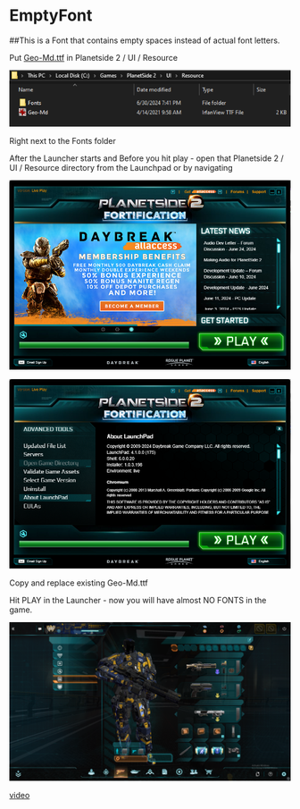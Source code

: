 # EmptyFont
##This is a Font that contains empty spaces instead of actual font letters.

Put [Geo-Md.ttf](Geo-Md.ttf) in Planetside 2 / UI / Resource



![img](https://github.com/Dayset/EmptyFont/blob/main/3.png)

Right next to the Fonts folder

After the Launcher starts and Before you hit play - open that Planetside 2 / UI / Resource directory from the Launchpad or by navigating

![img](https://github.com/Dayset/EmptyFont/blob/main/1.png)

![img](https://github.com/Dayset/EmptyFont/blob/main/2.png)

Copy and replace existing Geo-Md.ttf

Hit PLAY in the Launcher - now you will have almost NO FONTS in the game.

![img](https://github.com/Dayset/EmptyFont/blob/main/4.png)

[video](https://github.com/Dayset/EmptyFont/blob/main/video.mp4)

